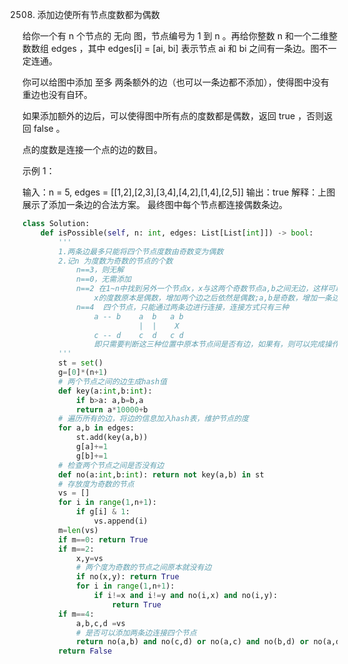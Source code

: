 2508. 添加边使所有节点度数都为偶数


给你一个有 n 个节点的 无向 图，节点编号为 1 到 n 。再给你整数 n 和一个二维整数数组 edges ，其中 edges[i] = [ai, bi] 表示节点 ai 和 bi 之间有一条边。图不一定连通。

你可以给图中添加 至多 两条额外的边（也可以一条边都不添加），使得图中没有重边也没有自环。

如果添加额外的边后，可以使得图中所有点的度数都是偶数，返回 true ，否则返回 false 。

点的度数是连接一个点的边的数目。

 

示例 1：



输入：n = 5, edges = [[1,2],[2,3],[3,4],[4,2],[1,4],[2,5]]
输出：true
解释：上图展示了添加一条边的合法方案。
最终图中每个节点都连接偶数条边。

```py
class Solution:
    def isPossible(self, n: int, edges: List[List[int]]) -> bool:
        '''
        1.两条边最多只能将四个节点度数由奇数变为偶数
        2.记n 为度数为奇数的节点的个数
            n==3，则无解
            n==0，无需添加
            n==2 在1~n中找到另外一个节点x，x与这两个奇数节点a,b之间无边，这样可以在x-a x-b之间添加两个边
                x的度数原本是偶数，增加两个边之后依然是偶数;a,b是奇数，增加一条边之后变为偶数
            n==4  四个节点，只能通过两条边进行连接，连接方式只有三种
                a -- b    a  b   a b
                          |  |    X
                c -- d    c  d   c d
                即只需要判断这三种位置中原本节点间是否有边，如果有，则可以完成操作
        '''
        st = set()
        g=[0]*(n+1)
        # 两个节点之间的边生成hash值
        def key(a:int,b:int): 
            if b>a: a,b=b,a
            return a*10000+b
        # 遍历所有的边，将边的信息加入hash表，维护节点的度
        for a,b in edges:
            st.add(key(a,b))
            g[a]+=1
            g[b]+=1
        # 检查两个节点之间是否没有边
        def no(a:int,b:int): return not key(a,b) in st
        # 存放度为奇数的节点
        vs = []
        for i in range(1,n+1):
            if g[i] & 1: 
                vs.append(i)
        m=len(vs)
        if m==0: return True
        if m==2:
            x,y=vs
            # 两个度为奇数的节点之间原本就没有边
            if no(x,y): return True
            for i in range(1,n+1):
                if i!=x and i!=y and no(i,x) and no(i,y):
                    return True
        if m==4:
            a,b,c,d =vs
            # 是否可以添加两条边连接四个节点
            return no(a,b) and no(c,d) or no(a,c) and no(b,d) or no(a,d) and no(b,c)
        return False
```